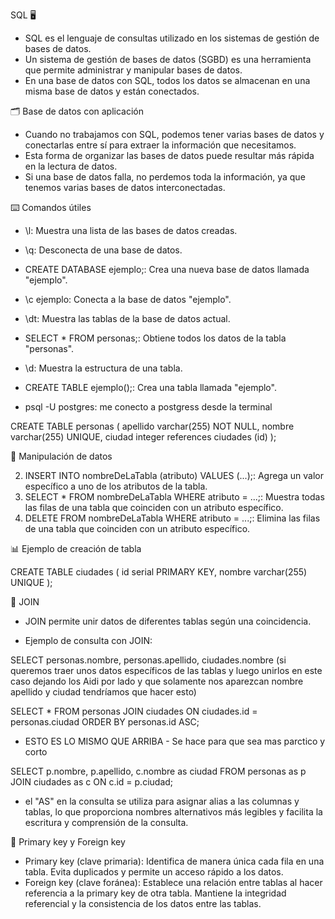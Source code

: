 SQL 🖥

- SQL es el lenguaje de consultas utilizado en los sistemas de gestión de bases de datos.
- Un sistema de gestión de bases de datos (SGBD) es una herramienta que permite administrar y manipular bases de datos.
- En una base de datos con SQL, todos los datos se almacenan en una misma base de datos y están conectados.

🗂 Base de datos con aplicación

- Cuando no trabajamos con SQL, podemos tener varias bases de datos y conectarlas entre sí para extraer la información que necesitamos.
- Esta forma de organizar las bases de datos puede resultar más rápida en la lectura de datos.
- Si una base de datos falla, no perdemos toda la información, ya que tenemos varias bases de datos interconectadas.

⌨️ Comandos útiles

- \l: Muestra una lista de las bases de datos creadas.
- \q: Desconecta de una base de datos.
- CREATE DATABASE ejemplo;: Crea una nueva base de datos llamada "ejemplo".
- \c ejemplo: Conecta a la base de datos "ejemplo".
- \dt: Muestra las tablas de la base de datos actual.
- SELECT \* FROM personas;: Obtiene todos los datos de la tabla "personas".
- \d: Muestra la estructura de una tabla.
- CREATE TABLE ejemplo();: Crea una tabla llamada "ejemplo".

- psql -U postgres: me conecto a postgress desde la terminal

CREATE TABLE personas
(
apellido varchar(255) NOT NULL,
nombre varchar(255) UNIQUE,
ciudad integer references ciudades (id)
);

💾 Manipulación de datos

2. INSERT INTO nombreDeLaTabla (atributo) VALUES (...);: Agrega un valor específico a uno de los atributos de la tabla.
3. SELECT \* FROM nombreDeLaTabla WHERE atributo = ...;: Muestra todas las filas de una tabla que coinciden con un atributo específico.
4. DELETE FROM nombreDeLaTabla WHERE atributo = ...;: Elimina las filas de una tabla que coinciden con un atributo específico.

📊 Ejemplo de creación de tabla

CREATE TABLE ciudades (
id serial PRIMARY KEY,
nombre varchar(255) UNIQUE
);

🤝 JOIN

- JOIN permite unir datos de diferentes tablas según una coincidencia.

* Ejemplo de consulta con JOIN:

SELECT personas.nombre, personas.apellido, ciudades.nombre (si queremos traer unos datos específicos de las tablas y luego unirlos en este caso dejando los Aidi por lado y que solamente nos aparezcan nombre apellido y ciudad tendríamos que hacer esto)

SELECT \* FROM personas
JOIN ciudades
ON ciudades.id = personas.ciudad
ORDER BY personas.id ASC;

- ESTO ES LO MISMO QUE ARRIBA - Se hace para que sea mas parctico y corto

SELECT p.nombre, p.apellido, c.nombre as ciudad
FROM personas as p
JOIN ciudades as c
ON c.id = p.ciudad;

- el "AS" en la consulta se utiliza para asignar alias a las columnas y tablas, lo que proporciona nombres alternativos más legibles y facilita la escritura y comprensión de la consulta.

🔐 Primary key y Foreign key

- Primary key (clave primaria): Identifica de manera única cada fila en una tabla. Evita duplicados y permite un acceso rápido a los datos.
- Foreign key (clave foránea): Establece una relación entre tablas al hacer referencia a la primary key de otra tabla. Mantiene la integridad referencial y la consistencia de los datos entre las tablas.

